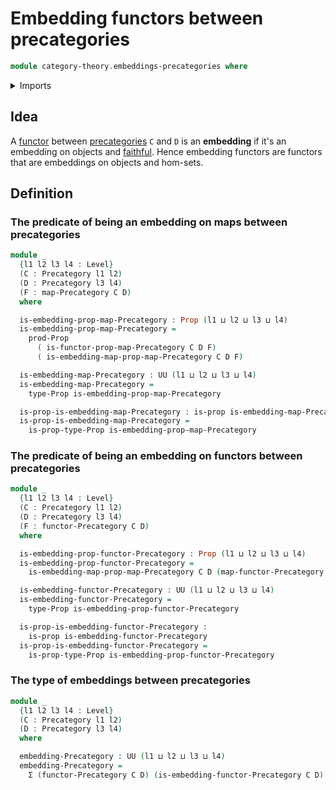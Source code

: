 # Embedding functors between precategories

```agda
module category-theory.embeddings-precategories where
```

<details><summary>Imports</summary>

```agda
open import category-theory.embedding-maps-precategories
open import category-theory.functors-precategories
open import category-theory.maps-precategories
open import category-theory.precategories

open import foundation.cartesian-product-types
open import foundation.dependent-pair-types
open import foundation.embeddings
open import foundation.equivalences
open import foundation.propositions
open import foundation.universe-levels
```

</details>

## Idea

A [functor](category-theory.functors-precategories.md) between
[precategories](category-theory.precategories.md) `C` and `D` is an
**embedding** if it's an embedding on objects and
[faithful](category-theory.faithful-functors-precategories.md). Hence embedding
functors are functors that are embeddings on objects and hom-sets.

## Definition

### The predicate of being an embedding on maps between precategories

```agda
module _
  {l1 l2 l3 l4 : Level}
  (C : Precategory l1 l2)
  (D : Precategory l3 l4)
  (F : map-Precategory C D)
  where

  is-embedding-prop-map-Precategory : Prop (l1 ⊔ l2 ⊔ l3 ⊔ l4)
  is-embedding-prop-map-Precategory =
    prod-Prop
      ( is-functor-prop-map-Precategory C D F)
      ( is-embedding-map-prop-map-Precategory C D F)

  is-embedding-map-Precategory : UU (l1 ⊔ l2 ⊔ l3 ⊔ l4)
  is-embedding-map-Precategory =
    type-Prop is-embedding-prop-map-Precategory

  is-prop-is-embedding-map-Precategory : is-prop is-embedding-map-Precategory
  is-prop-is-embedding-map-Precategory =
    is-prop-type-Prop is-embedding-prop-map-Precategory
```

### The predicate of being an embedding on functors between precategories

```agda
module _
  {l1 l2 l3 l4 : Level}
  (C : Precategory l1 l2)
  (D : Precategory l3 l4)
  (F : functor-Precategory C D)
  where

  is-embedding-prop-functor-Precategory : Prop (l1 ⊔ l2 ⊔ l3 ⊔ l4)
  is-embedding-prop-functor-Precategory =
    is-embedding-map-prop-map-Precategory C D (map-functor-Precategory C D F)

  is-embedding-functor-Precategory : UU (l1 ⊔ l2 ⊔ l3 ⊔ l4)
  is-embedding-functor-Precategory =
    type-Prop is-embedding-prop-functor-Precategory

  is-prop-is-embedding-functor-Precategory :
    is-prop is-embedding-functor-Precategory
  is-prop-is-embedding-functor-Precategory =
    is-prop-type-Prop is-embedding-prop-functor-Precategory
```

### The type of embeddings between precategories

```agda
module _
  {l1 l2 l3 l4 : Level}
  (C : Precategory l1 l2)
  (D : Precategory l3 l4)
  where

  embedding-Precategory : UU (l1 ⊔ l2 ⊔ l3 ⊔ l4)
  embedding-Precategory =
    Σ (functor-Precategory C D) (is-embedding-functor-Precategory C D)
```
